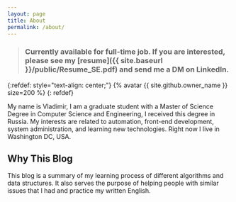 ```yaml
---
layout: page
title: About
permalink: /about/
---
```


> ### Currently available for full-time job. If you are interested, please see my [resume]({{ site.baseurl }}/public/Resume_SE.pdf) and send me a DM on LinkedIn.

{:refdef: style="text-align: center;"}
{% avatar {{ site.github.owner_name }} size=200 %}
{: refdef}

My name is Vladimir, I am a graduate student with a Master of Science Degree in Computer Science and Engineering, I received this degree in Russia. My interests are related to automation, front-end development, system administration, and learning new technologies. Right now I live in Washington DC, USA.

## Why This Blog

This blog is a summary of my learning process of different algorithms and data structures. It also serves the purpose of helping people with similar issues that I had and practice my written English.